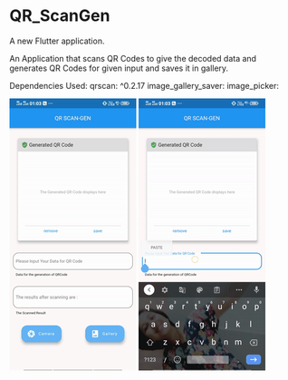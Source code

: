 # QR_ScanGen

A new Flutter application.

An Application that scans QR Codes to give the decoded data and generates QR Codes for given input and saves it in gallery.

Dependencies Used:
qrscan: ^0.2.17
image_gallery_saver:
image_picker:

![Scanning Demo](scan.gif)
![Generation Demo](gen.gif)

